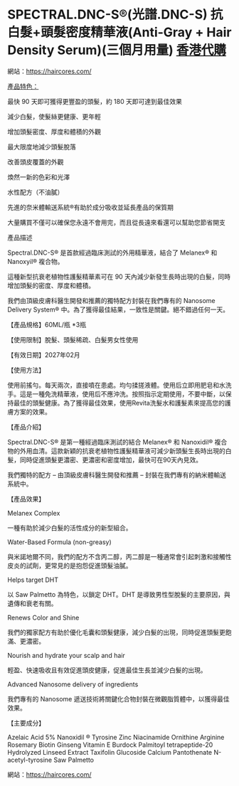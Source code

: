 # SPECTRAL.DNC-S®(光譜.DNC-S) 抗白髮+頭髮密度精華液(Anti-Gray + Hair Density Serum)(三個月用量) [香港代購](https://haircores.com/)

網站：https://haircores.com/


[產品特色：](https://haircores.com/product/spectral-dnc-s%e5%85%89%e8%ad%9c-dnc-s-%e6%8a%97%e7%99%bd%e9%ab%ae%e9%a0%ad%e9%ab%ae%e5%af%86%e5%ba%a6%e7%b2%be%e8%8f%af%e6%b6%b2anti-gray-hair-density-serum%e4%b8%89%e5%80%8b%e6%9c%88/)

最快 90 天即可獲得更豐盈的頭髮，約 180 天即可達到最佳效果

減少白髮，使髮絲更健康、更年輕

增加頭髮密度、厚度和體積的外觀

最大限度地減少頭髮脫落

改善頭皮覆蓋的外觀

煥然一新的色彩和光澤

水性配方（不油膩）

先進的奈米體輸送系統®有助於成分吸收並延長產品的保質期

大量購買不僅可以確保您永遠不會用完，而且從長遠來看還可以幫助您節省開支

產品描述

Spectral.DNC-S® 是首款經過臨床測試的外用精華液，結合了 Melanex® 和 Nanoxyil® 複合物。

這種新型抗衰老植物性護髮精華素可在 90 天內減少新發生長時出現的白髮，同時增加頭髮的密度、厚度和體積。

我們由頂級皮膚科醫生開發和推薦的獨特配方封裝在我們專有的 Nanosome Delivery System® 中。為了獲得最佳結果，一致性是關鍵。絕不錯過任何一天。

 

【產品規格】60ML/瓶 *3瓶

【使用限制】脫髮、頭髮稀疏、白髮男女性使用

【有效日期】2027年02月

【使用方法】

使用前搖勻。每天兩次，直接噴在患處。均勻揉搓液體。使用后立即用肥皂和水洗手。這是一種免洗精華液，使用后不應沖洗。按照指示定期使用，不要中斷，以保持最佳的頭髮健康。為了獲得最佳效果，使用Revita洗髮水和護髮素來提高您的護膚方案的效果。

【產品介紹】

Spectral.DNC-S® 是第一種經過臨床測試的結合 Melanex® 和 Nanoxidil® 複合物的外用血清。這款新穎的抗衰老植物性護髮精華液可減少新頭髮生長時出現的白髮，同時促進頭髮更濃密、更濃密和密度增加，最快可在90天內見效。

我們獨特的配方 – 由頂級皮膚科醫生開發和推薦 – 封裝在我們專有的納米體輸送系統中。

【產品效果】

Melanex Complex

一種有助於減少白髮的活性成分的新型組合。

Water-Based Formula (non-greasy)

與米諾地爾不同，我們的配方不含丙二醇，丙二醇是一種通常會引起刺激和接觸性皮炎的試劑，更常見的是抱怨促進頭髮油膩。

Helps target DHT

以 Saw Palmetto 為特色，以鎖定 DHT。DHT 是導致男性型脫髮的主要原因，與遺傳和衰老有關。

Renews Color and Shine

我們的獨家配方有助於優化毛囊和頭髮健康，減少白髮的出現，同時促進頭髮更飽滿、更濃密。

Nourish and hydrate your scalp and hair

輕盈、快速吸收且有效促進頭皮健康，促進最佳生長並減少白髮的出現。

Advanced Nanosome delivery of ingredients

我們專有的 Nanosome 遞送技術將關鍵化合物封裝在微觀脂質體中，以獲得最佳效果。

【主要成分】

Azelaic Acid
5% Nanoxidil ®
Tyrosine
Zinc
Niacinamide
Ornithine
Arginine
Rosemary
Biotin
Ginseng
Vitamin E
Burdock
Palmitoyl tetrapeptide-20
Hydrolyzed Linseed Extract
Taxifolin Glucoside
Calcium Pantothenate
N-acetyl-tyrosine
Saw Palmetto


網站：https://haircores.com/
